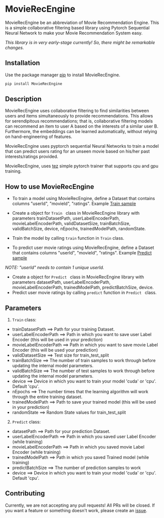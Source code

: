 # MovieRecEngine

MovieRecEngine be an abbreviation of Movie Recommendation Engine. This is a simple collaborative filtering based library using Pytorch Sequential Neural Network to make your Movie Recommendation System easy.

*This library is in very early-stage currently! So, there might be remarkable changes.*

## Installation

Use the package manager [pip](https://pip.pypa.io/en/stable/) to install MovieRecEngine.

```bash
pip install MovieRecEngine
```
## Description

MovieRecEngine uses collaborative filtering to find similarities between users and items simultaneously to provide recommendations. This allows for serendipitous recommendations; that is, collaborative filtering models can recommend an item to user A based on the interests of a similar user B. Furthermore, the embeddings can be learned automatically, without relying on hand-engineering of features. 

MovieRecEngine uses pyptorch sequential Neural Networks to train a model that can predict users rating for an unseen movie based on his/her past interests/ratings provided. 

MovieRecEngine, uses [tez](https://pypi.org/project/tez/) simple pytorch trainer that supports cpu and gpu training.

## How to use MovieRecEngine

* To train a model using MovieRecEngine, define a Dataset that contains columns "userId", "movieId", "ratings". Example [Train sample](https://github.com/MrR0b0t-23/MovieRecEngine/blob/main/Examples/Train_Sample.csv)
* Create a object for ```Train ``` class in MovieRecEngine library with parameters trainDatasetPath, userLabelEncoderPath, movieLabelEncoderPath, validDatasetSize, trainBatchSize, validBatchSize, device, nEpochs, trainedModelPath, randomState.
* Train the model by calling ```train``` function in ```Train``` class.

* To predict user movie ratings using MovieRecEngine, define a Dataset that contains columns "userId", "movieId", "ratings". Example [Predict sample](https://github.com/MrR0b0t-23/MovieRecEngine/blob/main/Examples/Predict_Sample.csv)

*NOTE: "userId" needs to contain 1 unique userId.*
* Create a object for ```Predict ``` class in MovieRecEngine library with parameters datasetPath, userLabelEncoderPath, movieLabelEncoderPath, trainedModelPath, predictBatchSize, device.
* Predict user movie ratings by calling ```predict``` function in ```Predict ``` class.

## Parameters

1. ```Train``` class: 
- trainDatasetPath ==> Path for your training Dataset.
- userLabelEncoderPath ==> Path in which you want to save user Label Encoder (this will be used in your prediction)
- movieLabelEncoderPath ==> Path in which you want to save movie Label Encoder (this will be used your prediction)
- validDatasetSize ==> Test size for train_test_split 
- trainBatchSize ==> The number of train samples to work through before updating the internal model parameters.
- validBatchSize ==> The number of test samples to work through before updating the internal model parameters.
- device ==> Device in which you want to train your model 'cuda' or 'cpu'. Default 'cpu'. 
- nEpochs ==> The number times that the learning algorithm will work through the entire training dataset.
- trainedModelPath ==> Path to save your trained model (this will be used in your prediction)
- randomState ==> Random State values for train_test_split

2. ```Predict``` class:

- datasetPath ==> Path for your prediction Dataset.
- userLabelEncoderPath ==> Path in which you saved user Label Encoder (while training)
- movieLabelEncoderPath ==>  Path in which you saved movie Label Encoder (while training)
- trainedModelPath ==>  Path in which you saved Trained model (while training)
- predictBatchSize ==> The number of prediction samples to work
- device ==> Device in which you want to train your model 'cuda' or 'cpu'. Default 'cpu'.

## Contributing

Currently, we are not accepting any pull requests! All PRs will be closed. If you want a feature or something doesn't work, please create an [issue](https://github.com/MrR0b0t-23/MovieRecEngine/issues).
